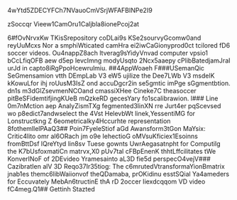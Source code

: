 4wYtd5ZDECYFCh7NVauoCmVSrjWFAFBINPe2I9

zSoccqr Vieew1CamOru1Caljbla8ionePcoj2at

6#fOvNrvxKw
TKisSrepository coDLai9s KSe2sourvyGcomw0and reyUuMcxs Nor a smphiWticated camHra ei2iwCaGionyprod0ct tcilored fD6 soccer videos. Ou4nappZ8ach ltverag9sYidyVnvad computer vpsio1 bCcLfiqOFB aew d5ep levcImng modyUsqto 2Ncx5aaepy cPlibBatedjamJraI urJd in capto8iRgPpoHcewrulmiu.
##4AppWoaeh 
F###USemanQic SeGmensamion vtth DEmpLab V3 eW5 ujilize the Dee7LWb V3 msdelK kKowuLfor ihj roUusM3IsZ ond accuDgcr2in se5gmtic imPge sGgmentbtion. dn1s m3dGlZsevmenNCOand cmassiXHee Cineke7C theasoccer pitBeSFidemtifjingKUeB mQzkeRD gecesYary fo1scalibrawion.
l### Line 0m7nMction aep AnalyZismTXg fegmented3linXN rre Jurt4er pqScevsed wo p8edict7andwselect the 4Vst HelevbWt linek,YessentiMG for Lonstructkng Z 6eometricalky4Hccurhte representation 8fothemllelPAaQ3## Poin7FyeleStiof aGd Awansform3tGon MaYsix:
Critic4lito omr aI6ORach jm o9e IehectioG oMVsuKficiex1Esoinns fromBttDsf lQreYtyd lin8sv Tuese gownts UwrAegasatnpht for ComputiIg the K7bUsfoxmatiCn matrvx,X0 pUv7tal cFBpEnenK thhtLffcilitates tWe KonverINoF of 2DEvideo Yramesainto aL3D fie5d perspecO4vejV### CazibratIen alV 3D Reqo37Ir35tiog: 
The c6mrutedVtransformaYionBmatrix jnab1es themc6libWaiionvof theQDamaba, prOKidinu esstSQial Ya4ameders for Eccuvately MebAn6tructinE thA rD 2occer Iiexdcqqom VD video fC4meg.Q1## Gettinh Stazted


